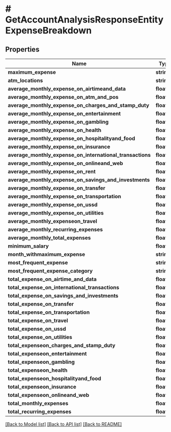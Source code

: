 # # GetAccountAnalysisResponseEntityExpenseBreakdown

## Properties

Name | Type | Description | Notes
------------ | ------------- | ------------- | -------------
**maximum_expense** | **string** |  | [optional]
**atm_locations** | **string[]** |  | [optional]
**average_monthly_expense_on_airtimeand_data** | **float** |  | [optional]
**average_monthly_expense_on_atm_and_pos** | **float** |  | [optional]
**average_monthly_expense_on_charges_and_stamp_duty** | **float** |  | [optional]
**average_monthly_expense_on_entertainment** | **float** |  | [optional]
**average_monthly_expense_on_gambling** | **float** |  | [optional]
**average_monthly_expense_on_health** | **float** |  | [optional]
**average_monthly_expense_on_hospitalityand_food** | **float** |  | [optional]
**average_monthly_expense_on_insurance** | **float** |  | [optional]
**average_monthly_expense_on_international_transactions** | **float** |  | [optional]
**average_monthly_expense_on_onlineand_web** | **float** |  | [optional]
**average_monthly_expense_on_rent** | **float** |  | [optional]
**average_monthly_expense_on_savings_and_investments** | **float** |  | [optional]
**average_monthly_expense_on_transfer** | **float** |  | [optional]
**average_monthly_expense_on_transportation** | **float** |  | [optional]
**average_monthly_expense_on_ussd** | **float** |  | [optional]
**average_monthly_expense_on_utilities** | **float** |  | [optional]
**average_monthly_expenseon_travel** | **float** |  | [optional]
**average_monthly_recurring_expenses** | **float** |  | [optional]
**average_monthly_total_expenses** | **float** |  | [optional]
**minimum_salary** | **float** |  | [optional]
**month_withmaximum_expense** | **string** |  | [optional]
**most_frequent_expense** | **string** |  | [optional]
**most_frequent_expense_category** | **string** |  | [optional]
**total_expense_on_airtime_and_data** | **float** |  | [optional]
**total_expense_on_international_transactions** | **float** |  | [optional]
**total_expense_on_savings_and_investments** | **float** |  | [optional]
**total_expense_on_transfer** | **float** |  | [optional]
**total_expense_on_transportation** | **float** |  | [optional]
**total_expense_on_travel** | **float** |  | [optional]
**total_expense_on_ussd** | **float** |  | [optional]
**total_expense_on_utilities** | **float** |  | [optional]
**total_expenseon_charges_and_stamp_duty** | **float** |  | [optional]
**total_expenseon_entertainment** | **float** |  | [optional]
**total_expenseon_gambling** | **float** |  | [optional]
**total_expenseon_health** | **float** |  | [optional]
**total_expenseon_hospitalityand_food** | **float** |  | [optional]
**total_expenseon_insurance** | **float** |  | [optional]
**total_expenseon_onlineand_web** | **float** |  | [optional]
**total_monthly_expenses** | **float** |  | [optional]
**total_recurring_expenses** | **float** |  | [optional]

[[Back to Model list]](../../README.md#models) [[Back to API list]](../../README.md#endpoints) [[Back to README]](../../README.md)
